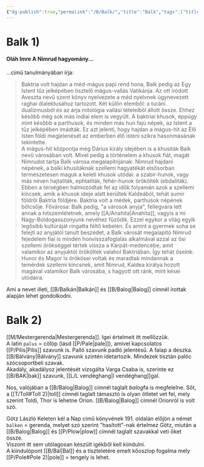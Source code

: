 ```yaml
---
{"dg-publish":true,"permalink":"/B/Balk/","title":"Balk","tags":["titleandheadingonedontmatch","multipleentries","stitched"],"created":"2023-11-09T07:00","updated":"2024-10-23T20:08"}
---
```



# Balk 1)

#### Oláh Imre A Nimrud hagyomány...

...című tanulmányában írja:  
> Baktria volt hajdan a méd-mágus papi rend hona, Balk pedig az Egy Istent tűz jelképében tisztelő mágus-vallás Vatikánja. Az ott íródott Aveszta nevű szent könyv nyelvezete a méd nyelvnek úgynevezett raghai dialektusához tartozott. Két külön elemből: a turáni dualizmusból és az árja mitológia vallási tételeiből állott össze. Ehhez később még sok más indiai elem is vegyült. A baktriai khusok, éppúgy mint később a parthusok, és minden más hun fajú népek, az Istent a tűz jelképében imádták. Ez azt jelenti, hogy hajdan a mágus-hit az Élő Isten földi megjelenését az emberben élő isteni szikra hasonmásának tekintette.  
> A mágus-hit központja még Dárius király idejében is a khusiták Balk nevű városában volt. Mivel pedig a történelem a khusok fiát, magát Nimrudot tartja Balk városa megalapítójának: Nimrud hajdani népének, a balki khusitáknak szellemi hagyatékát elsősorban természetesen maguk a keleti khusok utódai: a szabir-hunok, vagy más néven hajtaliták, ephtaliták, fehér-hunok örökölték (ebdaliták).  
> Ebben a térségben halmozódtak fel az idők folyamán azok a szellemi kincsek, amik a khusok ideje alatt kerültek Kaldeából, tehát sumir földről Baktria földjére. Baktria volt a médek, parthusok népének bölcsője. Fővárosa: Balk pedig, "a városok anyja", fellegvára lett annak a hitszemléletnek, amely [[A/Anahita\|Anahita]], vagyis a mi Nagy-Boldogasszonyunk nevéhez fűződik. Ezzel egykor a világ egyik legősibb kultúráját ringatta féltő kebelén. És amint a gyermek soha se felejti az anyjától tanult beszédet, a Balk városát megalapító Nimrud fejedelem fiai is minden honvisszafoglalás alkalmával azzal az ősi szellemi örökséggel tértek vissza a Kárpát-medencébe, amit valamikor az anyjuktól örököltek valahol Baktriában. Így tehát őseink: Hunor és Magor is örökösei voltak és maradtak mindannak a temérdek szellemi kincsnek, amit Nimrud, Kaldea királya hozott magával valamikor Balk városába, s hagyott ott ránk, mint kései utódaira.  

Ami a nevet illeti, [[B/Balkán\|Balkán]] és [[B/Balog\|Balog]] címnél írottak alapján lehet gondolkodni. 

# Balk 2)

[[M/Mestergerenda\|Mestergerenda]]. Igei értelmeit itt mellőzzük.  
A latin `palus` = cölöp (lásd [[P/Pale\|pale]]), amivel kapcsolatos [[P/Pilis\|Pilis]] szavunk is. Palló szavunk padló jelentésű. A falap a deszka.  
[[B/Bálvány\|Bálvány]] szavunk szintén idetartozik. Mindezek tisztán palóc szócsoportbeli szavak.  
Akadály, akadályoz jelentését vizsgálta Varga Csaba is, szerinte ez [[B/BAK\|bak]] szavunk, [[L/L vendéghang\|l vendéghang]]gal.  

Nos, valójában a [[B/Balog\|Balog]] címnél taglalt *balog*fa is megfelelne. Sőt, a [[T/Toll#Toll 2)\|toll]] címnél taglalt támasztó is olyan ötletet vet fel, mely szerint Toldi, Thor is lehetne Orion. [[B/Balog\|Balog]] címnél Orionról is volt szó.  

Götz László Keleten kél a Nap című könyvének 191. oldalán előjön a német `balken` = gerenda, melyet szó szerint "hasított"-nak értelmez Götz, miután a [[B/Balog\|Balog]] és [[P/Plow\|plow]] címnél taglalt szavakkal veti őket össze.  
Viszont itt sem utólagosan készült igékből kell kiindulni.  
A kiindulópont [[B/Bál\|Bál]] és a tiszteletére emelt kőoszlop fogalma mely [[P/Pole#Pole 2)\|pole]] = tengely is lehet.  